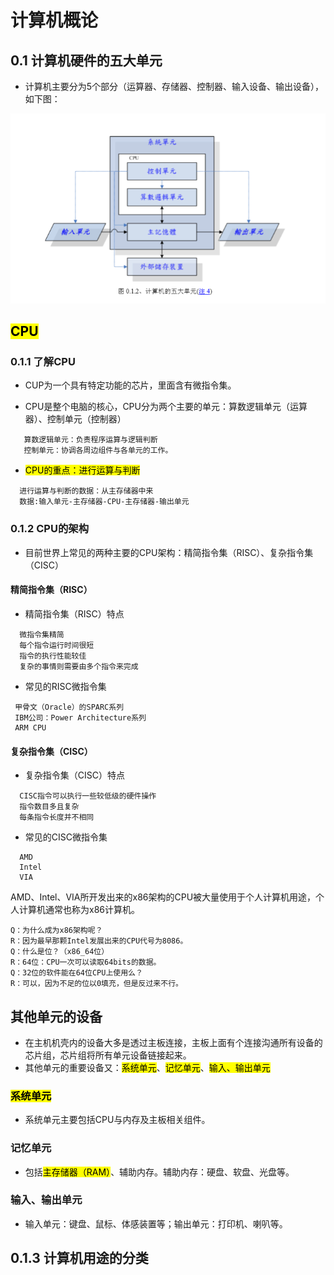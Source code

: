 # 计算机概论
## 0.1 计算机硬件的五大单元
* 计算机主要分为5个部分（运算器、存储器、控制器、输入设备、输出设备），如下图：

![计算机五大组成部分](计算机五大组成部分.jpg)
## <mark>CPU
### 0.1.1 了解CPU
  * CUP为一个具有特定功能的芯片，里面含有微指令集。

  * CPU是整个电脑的核心，CPU分为两个主要的单元：算数逻辑单元（运算器）、控制单元（控制器）
  ```
     算数逻辑单元：负责程序运算与逻辑判断
     控制单元：协调各周边组件与各单元的工作。
   ```

  * <mark>CPU的重点：进行运算与判断
```
  进行运算与判断的数据：从主存储器中来
  数据:输入单元-主存储器-CPU-主存储器-输出单元
```

### 0.1.2 CPU的架构
* 目前世界上常见的两种主要的CPU架构：精简指令集（RISC）、复杂指令集（CISC）

#### 精简指令集（RISC）
* 精简指令集（RISC）特点
```
  微指令集精简
  每个指令运行时间很短
  指令的执行性能较佳
  复杂的事情则需要由多个指令来完成
```
* 常见的RISC微指令集
```
 甲骨文（Oracle）的SPARC系列
 IBM公司：Power Architecture系列
 ARM CPU
```

#### 复杂指令集（CISC）
* 复杂指令集（CISC）特点
```
  CISC指令可以执行一些较低级的硬件操作
  指令数目多且复杂
  每条指令长度并不相同
```
* 常见的CISC微指令集
```
  AMD
  Intel
  VIA
```
AMD、Intel、VIA所开发出来的x86架构的CPU被大量使用于个人计算机用途，个人计算机通常也称为x86计算机。
```
Q：为什么成为x86架构呢？
R：因为最早那颗Intel发展出来的CPU代号为8086。
Q：什么是位？（x86_64位）
R：64位：CPU一次可以读取64bits的数据。
Q：32位的软件能在64位CPU上使用么？
R：可以，因为不足的位以0填充，但是反过来不行。
```

## 其他单元的设备
* 在主机机壳内的设备大多是透过主板连接，主板上面有个连接沟通所有设备的芯片组，芯片组将所有单元设备链接起来。
* 其他单元的重要设备又：<mark>系统单元</mark>、<mark>记忆单元</mark>、<mark>输入、输出单元</mark>

### <mark>系统单元</mark>
* 系统单元主要包括CPU与内存及主板相关组件。

### 记忆单元
* 包括<mark>主存储器（RAM）</mark>、辅助内存。辅助内存：硬盘、软盘、光盘等。
### 输入、输出单元
* 输入单元：键盘、鼠标、体感装置等；输出单元：打印机、喇叭等。

## 0.1.3 计算机用途的分类
